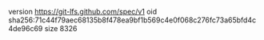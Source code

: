 version https://git-lfs.github.com/spec/v1
oid sha256:71c44f79aec68135b8f478ea9bf1b569c4e0f068c276fc73a65bfd4c4de96c69
size 8326
